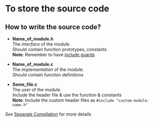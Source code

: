 # To store the source code

## How to write the source code?

* **Name_of_module.h**  
The _interface_ of the module.  
Should contain function prototypes, constants  
**Note**: Remember to have [include guards](https://en.wikipedia.org/wiki/Include_guard)

* **Name_of_module.c**  
The _implementation_ of the module.  
Should contain function definitions

* **Some_file.c**  
The _user_ of the module.  
Include the header file & use the function & constants  
**Note**: Include the custom header files as ```#include "custom-module-name.h"```

_See_ [Separate Compilation](https://www.cs.bu.edu/teaching/c/separate-compilation/) for more details
